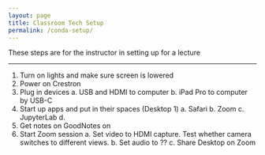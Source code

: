 ```yaml
---
layout: page
title: Classroom Tech Setup
permalink: /conda-setup/
---
```


These steps are for the instructor in setting up for a lecture

---

1. Turn on lights and make sure screen is lowered
2. Power on Crestron
3. Plug in devices
     a. USB and HDMI to computer
     b. iPad Pro to computer by USB-C
1. Start up apps and put in their spaces (Desktop 1)
     a. Safari
     b. Zoom
     c. JupyterLab
     d. 
1. Get notes on GoodNotes on 
4. Start Zoom session
     a. Set video to HDMI capture.  Test whether camera switches to different views.
     b. Set audio to ??
     c. Share Desktop on Zoom

